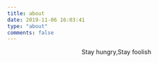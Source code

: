 ```yaml
---
title: about
date: 2019-11-06 16:03:41
type: "about"
comments: false
---
```

<center>Stay hungry,Stay foolish</center>
